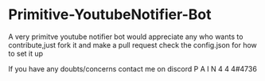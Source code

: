 # Primitive-YoutubeNotifier-Bot
A very primitve youtube notifier bot
would appreciate any who wants to contribute,just fork it and make a pull request
check the config.json for how to set it up

If you have any doubts/concerns contact me on discord P A I N 4 4 4#4736
